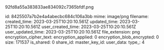 92fd8a55a383833ae834092c7365bfdf.png

id: 8425507a7b2e4a4abecbc684c106a3bb
mime: image/png
filename: 
created_time: 2023-03-25T10:20:10.561Z
updated_time: 2023-03-25T10:20:10.561Z
user_created_time: 2023-03-25T10:20:10.561Z
user_updated_time: 2023-03-25T10:20:10.561Z
file_extension: png
encryption_cipher_text: 
encryption_applied: 0
encryption_blob_encrypted: 0
size: 171537
is_shared: 0
share_id: 
master_key_id: 
user_data: 
type_: 4
